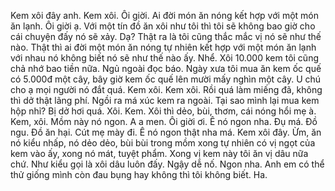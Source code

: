 Kem xôi đây anh. Kem xôi. Ôi giời. Ai đời món ăn nóng kết hợp với một món ăn lạnh. Ôi giời ạ. Với một tín đồ ăn xôi như tôi thì tôi sẽ không bao giờ cho cái chuyện đấy nó sẽ xảy. Dạ? Thật ra là tôi cũng thắc mắc vị nó sẽ như thế nào. Thật thì ai đời một món ăn nóng tự nhiên kết hợp với một món ăn lạnh với nhau nó không biết nó sẽ như thế nào ấy. Nhể. Xôi 10.000 kem tôi cũng chả nhớ bao tiền nữa. Ngủ ngoài đọc báo. Ngày xưa tôi mua ăn kem ốc quế có 5.000đ một cây, bây giờ kem ốc quế lên mười mấy nghìn một cây. U chú cho ạ mọi người nó đắt quá. Kem xôi. Kem xôi. Rồi quá làm miếng đã, không thì dở thật lãng phí. Ngồi ra má xúc kem ra ngoài. Tại sao mình lại mua kem hộp nhỉ? Bị dở hơi quá. Xôi. Kem. Xôi thì dẻo, bùi, thơm, cái nóng hổi mẹ à. Kem, xôi. Mồm này nó ngon. A a men. Ôi giời ơi. Ê nó ngon nha. Đụ má. Đồ ngu. Đồ ăn hại. Cút mẹ mày đi. Ê nó ngon thật nha má. Kem xôi đây. Ừm, ăn nó kiểu nhấp, nó dẻo dẻo, bùi bùi trong mồm xong tự nhiên có vị ngọt của kem vào ấy, xong nó mát, tuyệt phẩm. Xong vị kem này tôi ăn vị dâu nữa chứ. Như kiểu gọi là xôi dâu luôn đấy. Ngậy dễ nố. Ngon nha. Anh em có thể thử giống mình còn đau bụng hay không thì tôi không biết. Ha.